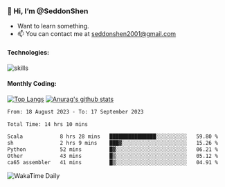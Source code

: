 ### 👋 Hi, I’m @SeddonShen
- Want to learn something.
- 📫 You can contact me at seddonshen2001@gmail.com

#### Technologies:

![skills](https://skillicons.dev/icons?i=scala,js,html,css,bootstrap,jquery,c,cpp,cloudflare,django,docker,flask,git,github,githubactions,linux,latex,mysql,nodejs,ps,php,pr,py,raspberrypi,redis,unreal,v,vscode,vue,bash)

#### Monthly Coding:
[![Top Langs](https://github-readme-stats.vercel.app/api/top-langs?username=seddonshen&show_icons=true&locale=en&layout=compact&hide=html&langs_count=8)](https://github.com/SeddonShen/)
[![Anurag's github stats](https://github-readme-stats.vercel.app/api?username=SeddonShen&count_private=true&show_icons=true)](https://github.com/anuraghazra/github-readme-stats)
<!--START_SECTION:waka-->

```txt
From: 18 August 2023 - To: 17 September 2023

Total Time: 14 hrs 10 mins

Scala            8 hrs 28 mins   ███████████████░░░░░░░░░░   59.80 %
sh               2 hrs 9 mins    ███▓░░░░░░░░░░░░░░░░░░░░░   15.26 %
Python           52 mins         █▓░░░░░░░░░░░░░░░░░░░░░░░   06.21 %
Other            43 mins         █▒░░░░░░░░░░░░░░░░░░░░░░░   05.12 %
ca65 assembler   41 mins         █▒░░░░░░░░░░░░░░░░░░░░░░░   04.91 %
```

<!--END_SECTION:waka-->

![WakaTime Daily](https://wakatime.com/share/@seddon2001/61a7e342-5f12-4fea-bf92-1fac161e97d6.svg)
<!---
SeddonShen/SeddonShen is a ✨ special ✨ repository because its `README.md` (this file) appears on your GitHub profile.
You can click the Preview link to take a look at your changes.
--->
